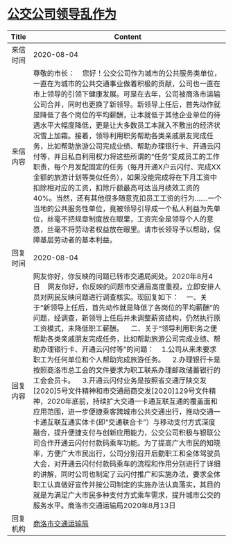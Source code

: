 # <a href="http://www.shangluo.gov.cn/zmhd/ldxxxx.jsp?urltype=leadermail.LeaderMailContentUrl&wbtreeid=1112&leadermailid=6275">公交公司领导乱作为</a>
| Title |                                                                                                                                                                                                                                                                                                                               Content                                                                                                                                                                                                                                                                                                                                |
|:-----:|----------------------------------------------------------------------------------------------------------------------------------------------------------------------------------------------------------------------------------------------------------------------------------------------------------------------------------------------------------------------------------------------------------------------------------------------------------------------------------------------------------------------------------------------------------------------------------------------------------------------------------------------------------------------|
| 来信时间  | 2020-08-04                                                                                                                                                                                                                                                                                                                                                                                                                                                                                                                                                                                                                                                           |
| 来信内容  | 尊敬的市长：    您好！公交公司作为城市的公共服务类单位，一直在为城市的公共交通事业做着积极的贡献，公司也一直在市上领导的引领下健康发展。可是在去年，公司被商洛市运输公司合并，同时也更换了新领导。新领导上任后，首先动作就是降低了各个岗位的平均薪酬，让本就低于其他企业单位的待遇水平大幅度降低，更是让大多数员工本就入不敷出的经济状况雪上加霜。接着，领导利用职务帮助各类亲戚朋友完成任务，比如帮助旅游公司完成业绩、帮助办理银行卡、开通云闪付等，并且私自利用权力将这些所谓的“任务”变成员工的工作职责，每个月发配固定的任务（每月开通X户云闪付、完成XX金额的旅游计划等类似任务），如果没能完成将在下月工资中扣除相对应的工资，扣除斤额最高可达当月绩效工资的40%。当然，还有其他很多随意克扣员工工资的行为.......一个当地的公共服务性单位，竟被领导引导成一个私人利益为先单位，丝毫不把规章制度放在眼里，工资完全是领导个人的意愿，丝毫不将劳动者权益放在眼里。请市长领导予以帮助，保障基层劳动者的基本利益。                                                                                                                                                                                                   |
| 回复时间  | 2020-08-04                                                                                                                                                                                                                                                                                                                                                                                                                                                                                                                                                                                                                                                           |
| 回复内容  | 网友你好，你反映的问题已转市交通局阅处。2020年8月4日    网友你好，你反映的问题市交通局高度重视，立即安排人员对网民反映问题进行调查核实。现回复如下：    一、关于“新领导上任后，首先动作就是降低了各岗位的平均薪酬”的问题，经调查，新领导上任后并未调整薪资结构，仍然执行原工资模式，未降低职工薪酬。    二、关于“领导利用职务之便帮助各类亲戚朋友完成任务，比如帮助旅游公司完成业绩、帮助办理银行卡、开通云闪付等”的问题：    1.公司从来未要求职工为任何单位和个人帮助完成旅游任务。    2.办理银行卡是按照商洛市总工会的文件要求为职工联系办理邮政储蓄银行的工会会员卡。    3.开通云闪付业务是按照省交通厅陕交发[2020]5号文件精神和市交通局商交发[2020]129号文件精神，2020年底前，持续扩大交通一卡通互联互通的覆盖面和应用范围，进一步便捷乘客跨城市公共交通出行，推动交通一卡通互联互通实体卡(即“交通联合卡”）与移动支付方式深度融合，提升便捷支付与创新应用能力，公交公司积极与银联公司合作开通云闪付付款码乘车功能。为了提高广大市民的知晓率，方便广大市民出行，公司分别召开后勤职工和全体驾驶员大会，对开通云闪付付款码乘车的流程和作用分别进行了详细的讲解，同时公司也制定了云闪付推广和实施办法，要求全体职工认真做好宣传并按公司制定的实施办法认真落实，其目的就是为满足广大市民多种支付方式乘车需求，提升城市公交的服务水平。商洛市交通运输局2020年8月13日 |
| 回复机构  | <a href="../../category/agencies/商洛市交通运输局.md">商洛市交通运输局</a>                                                                                                                                                                                                                                                                                                                                                                                                                                                                                                                                                                                                           |